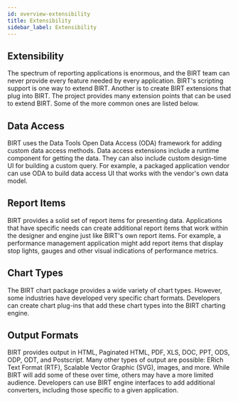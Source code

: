 ```yaml
---
id: overview-extensibility
title: Extensibility
sidebar_label: Extensibility
---
```

## Extensibility
The spectrum of reporting applications is enormous, and the BIRT team can never provide every feature needed by every application. BIRT's scripting support is one way to extend BIRT. Another is to create BIRT extensions that plug into BIRT. The project provides many extension points that can be used to extend BIRT. Some of the more common ones are listed below.

## Data Access
BIRT uses the Data Tools Open Data Access (ODA) framework for adding custom data access methods. Data access extensions include a runtime component for getting the data. They can also include custom design-time UI for building a custom query. For example, a packaged application vendor can use ODA to build data access UI that works with the vendor's own data model.

## Report Items
BIRT provides a solid set of report items for presenting data. Applications that have specific needs can create additional report items that work within the designer and engine just like BIRT's own report items. For example, a performance management application might add report items that display stop lights, gauges and other visual indications of performance metrics.

## Chart Types
The BIRT chart package provides a wide variety of chart types. However, some industries have developed very specific chart formats. Developers can create chart plug-ins that add these chart types into the BIRT charting engine.

## Output Formats
BIRT provides output in HTML, Paginated HTML, PDF, XLS, DOC, PPT, ODS, ODP, ODT, and Postscript. Many other types of output are possible: ERich Text Format (RTF), Scalable Vector Graphic (SVG), images, and more. While BIRT will add some of these over time, others may have a more limited audience. Developers can use BIRT engine interfaces to add additional converters, including those specific to a given application.
